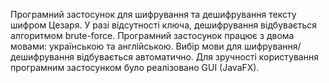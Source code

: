 Програмний застосунок для шифрування та дешифрування тексту шифром Цезаря. 
У разі відсутності ключа, дешифрування відбувається алгоритмом brute-force.
Програмний застосунок працює з двома мовами: українською та англійською. Вибір мови для шифрування/дешифрування відбувається автоматично.
Для зручності користування програмним застосунком було реалізовано GUI (JavaFX).

